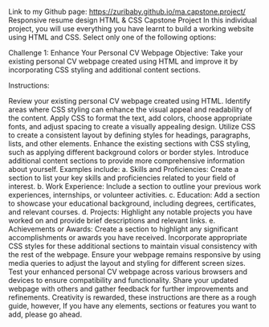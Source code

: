 Link to my Github page: https://zuribaby.github.io/ma.capstone.project/
Responsive resume design
HTML & CSS Capstone Project
In this individual project, you will use everything you have learnt to build a working website using HTML and CSS. Select only one of the following options:

Challenge 1: Enhance Your Personal CV Webpage
Objective: Take your existing personal CV webpage created using HTML and improve it by incorporating CSS styling and additional content sections.

Instructions:

Review your existing personal CV webpage created using HTML.
Identify areas where CSS styling can enhance the visual appeal and readability of the content.
Apply CSS to format the text, add colors, choose appropriate fonts, and adjust spacing to create a visually appealing design.
Utilize CSS to create a consistent layout by defining styles for headings, paragraphs, lists, and other elements.
Enhance the existing sections with CSS styling, such as applying different background colors or border styles.
Introduce additional content sections to provide more comprehensive information about yourself. Examples include: a. Skills and Proficiencies: Create a section to list your key skills and proficiencies related to your field of interest.
b. Work Experience: Include a section to outline your previous work experiences, internships, or volunteer activities.
c. Education: Add a section to showcase your educational background, including degrees, certificates, and relevant courses.
d. Projects: Highlight any notable projects you have worked on and provide brief descriptions and relevant links.
e. Achievements or Awards: Create a section to highlight any significant accomplishments or awards you have received.
Incorporate appropriate CSS styles for these additional sections to maintain visual consistency with the rest of the webpage.
Ensure your webpage remains responsive by using media queries to adjust the layout and styling for different screen sizes.
Test your enhanced personal CV webpage across various browsers and devices to ensure compatibility and functionality.
Share your updated webpage with others and gather feedback for further improvements and refinements.
Creativity is rewarded, these instructions are there as a rough guide, however, If you have any elements, sections or features you want to add, please go ahead.
